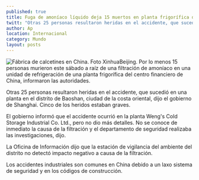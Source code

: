 ```yaml
---
published: true
title: Fuga de amoníaco líquido deja 15 muertos en planta frigorífica del centro financiero de China
twitt: "Otras 25 personas resultaron heridas en el accidente, que sucedió en una planta en el distrito de Baoshan, ciudad de la costa oriental, dijo el gobierno de Shanghai"
author: Ap
location: Internacional
category: Mundo
layout: posts
---
```


![Fábrica de calcetines en China. Foto Xinhua](http://i.imgur.com/w3mT3fgm.jpg)Beijing. Por lo menos 15 personas murieron este sábado a raíz de una filtración de amoníaco en una unidad de refrigeración de una planta frigorífica del centro financiero de China, informaron las autoridades.

Otras 25 personas resultaron heridas en el accidente, que sucedió en una planta en el distrito de Baoshan, ciudad de la costa oriental, dijo el gobierno de Shanghai. Cinco de los heridos estaban graves.

El gobierno informó que el accidente ocurrió en la planta Weng's Cold Storage Industrial Co. Ltd., pero no dio más detalles. No se conoce de inmediato la causa de la filtración y el departamento de seguridad realizaba las investigaciones, dijo.

La Oficina de Información dijo que la estación de vigilancia del ambiente del distrito no detectó impacto negativo a causa de la filtración.

Los accidentes industriales son comunes en China debido a un laxo sistema de seguridad y en los códigos de construcción.
